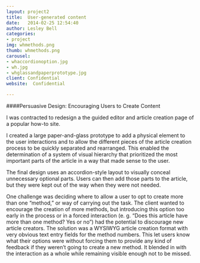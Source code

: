 ```yaml
---
layout: project2
title:  User-generated content
date:   2014-02-25 12:54:40
author: Lesley Bell
categories:
- project
img: whmethods.png
thumb: whmethods.png
carousel:
- whaccordionoption.jpg
- wh.jpg
- whglassandpaperprototype.jpg
client: Confidential
website:  Confidential

---
```

####Persuasive Design: Encouraging Users to Create Content

I was contracted to redesign a the guided editor and article creation page of a popular how-to site.

I created a large paper-and-glass prototype to add a physical element to the user interactions and to allow the different pieces of the article creation process to be quickly separated and rearranged.
This enabled the determination of a system of visual hierarchy that prioritized the most important parts of the article in a way that made sense to the user.

The final design uses an accordion-style layout to visually conceal unnecessary optional parts.  Users can then add those parts to the article, but they were kept out of the way when they were not needed.

One challenge was deciding where to allow a user to opt to create more than one “method,” or way of carrying out the task.  The client wanted to encourage the creation of more methods, but introducing this option too early in the process or in a forced interaction (e. g. “Does this article have more than one method? Yes or no”) had the potential to discourage new article creators.
The solution was a WYSIWYG article creation format with very obvious text entry fields for the method numbers.  This let users know what their options were without forcing them to provide any kind of feedback if they weren’t going to create a new method.  It blended in with the interaction as a whole while remaining visible enough not to be missed.
